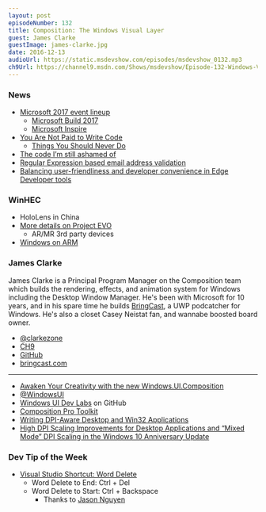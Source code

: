 ```yaml
---
layout: post
episodeNumber: 132
title: Composition: The Windows Visual Layer
guest: James Clarke
guestImage: james-clarke.jpg
date: 2016-12-13
audioUrl: https://static.msdevshow.com/episodes/msdevshow_0132.mp3
ch9Url: https://channel9.msdn.com/Shows/msdevshow/Episode-132-Windows-Visual-Layer-with-James-Clarke
---
```


### News

 - [Microsoft 2017 event lineup](http://blogs.microsoft.com/blog/2016/12/07/microsoft-2017-event-line/)
   - [Microsoft Build 2017](http://build.microsoft.com/)
   - [Microsoft Inspire](https://inspire.microsoft.com/)
 - [You Are Not Paid to Write Code](http://bravenewgeek.com/you-are-not-paid-to-write-code/)
   - [Things You Should Never Do](https://www.joelonsoftware.com/2000/04/06/things-you-should-never-do-part-i/)
 - [The code I’m still ashamed of](https://medium.freecodecamp.com/the-code-im-still-ashamed-of-e4c021dff55e#.cx78bfdst)
 - [Regular Expression based email address validation](http://www.ex-parrot.com/~pdw/Mail-RFC822-Address.html)
 - [Balancing user-friendliness and developer convenience in Edge Developer tools](https://blogs.windows.com/msedgedev/2016/11/22/balancing-user-friendliness-and-developer-convenience/)

### WinHEC

 - HoloLens in China
 - [More details on Project EVO](http://winsupersite.com/windows-10/winhec-project-evo-partnership-between-microsoft-and-intel-will-deliver-mixed-reality-win)
   - AR/MR 3rd party devices
 - [Windows on ARM](http://www.forbes.com/sites/patrickmoorhead/2016/12/07/microsoft-gives-more-details-about-the-pcs-future-at-winhec-and-its-looks-brighter/2/)
 
### James Clarke

James Clarke is a Principal Program Manager on the Composition team which builds the rendering, effects, and animation system for Windows including the Desktop Window Manager. He's been with Microsoft for 10 years, and in his spare time he builds [BringCast](http://www.bringcast.com/), a UWP podcatcher for Windows. He's also a closet Casey Neistat fan, and wannabe boosted board owner. 

 - [@clarkezone](https://twitter.com/clarkezone)
 - [CH9](https://channel9.msdn.com/events/speakers/james-clarke)
 - [GitHub](https://github.com/clarkezone?tab=activity)
 - [bringcast.com](http://www.bringcast.com/) 

------------------------------------------

 - [Awaken Your Creativity with the new Windows.UI.Composition](https://blogs.windows.com/buildingapps/2015/12/08/awaken-your-creativity-with-the-new-windows-ui-composition/)
 - [@WindowsUI](https://twitter.com/windowsui)
 - [Windows UI Dev Labs](https://github.com/microsoft/windowsuidevlabs) on GitHub
 - [Composition Pro Toolkit](https://github.com/ratishphilip/CompositionProToolkit)
 - [Writing DPI-Aware Desktop and Win32 Applications](https://msdn.microsoft.com/en-us/library/windows/desktop/dn469266.aspx)
 - [High DPI Scaling Improvements for Desktop Applications and “Mixed Mode” DPI Scaling in the Windows 10 Anniversary Update](https://blogs.windows.com/buildingapps/2016/10/24/high-dpi-scaling-improvements-for-desktop-applications-and-mixed-mode-dpi-scaling-in-the-windows-10-anniversary-update/#b6uE4qfhHwjXBCkw.97)

### Dev Tip of the Week

 - [Visual Studio Shortcut: Word Delete](https://www.gofightnguyen.com/blog/visual-studio-shortcut-word-delete)
   - Word Delete to End: Ctrl + Del
   - Word Delete to Start: Ctrl + Backspace
     - Thanks to [Jason Nguyen](https://twitter.com/Go_Fight_Nguyen)